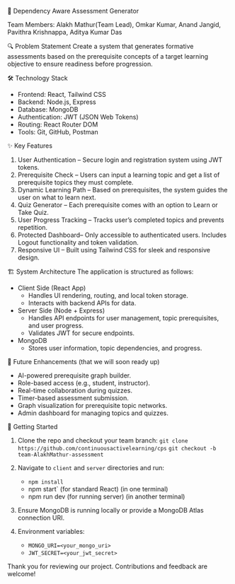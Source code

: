 📘 Dependency Aware Assessment Generator

Team Members: Alakh Mathur(Team Lead), Omkar Kumar, Anand Jangid, Pavithra Krishnappa, Aditya Kumar Das

🔍 Problem Statement
Create a system that generates formative assessments based on the prerequisite concepts of a target learning objective to ensure readiness before progression.

🛠️ Technology Stack

- Frontend: React, Tailwind CSS
- Backend: Node.js, Express
- Database: MongoDB
- Authentication: JWT (JSON Web Tokens)
- Routing: React Router DOM
- Tools: Git, GitHub, Postman

✨ Key Features

1. User Authentication – Secure login and registration system using JWT tokens.
2. Prerequisite Check – Users can input a learning topic and get a list of prerequisite topics they must complete.
3. Dynamic Learning Path – Based on prerequisites, the system guides the user on what to learn next.
4. Quiz Generator – Each prerequisite comes with an option to Learn or Take Quiz.
5. User Progress Tracking – Tracks user’s completed topics and prevents repetition.
6. Protected Dashboard– Only accessible to authenticated users. Includes Logout functionality and token validation.
7. Responsive UI – Built using Tailwind CSS for sleek and responsive design.

🏗️ System Architecture
The application is structured as follows:

- Client Side (React App)
  - Handles UI rendering, routing, and local token storage.
  - Interacts with backend APIs for data.
- Server Side (Node + Express)
  - Handles API endpoints for user management, topic prerequisites, and user progress.
  - Validates JWT for secure endpoints.
- MongoDB
  - Stores user information, topic dependencies, and progress.

🚀 Future Enhancements (that we will soon ready up)

- AI-powered prerequisite graph builder.
- Role-based access (e.g., student, instructor).
- Real-time collaboration during quizzes.
- Timer-based assessment submission.
- Graph visualization for prerequisite topic networks.
- Admin dashboard for managing topics and quizzes.

🧪 Getting Started

1. Clone the repo and checkout your team branch:
   `git clone https://github.com/continuousactivelearning/cps`
   `git checkout -b team-AlakhMathur-assessment`
   
2. Navigate to `client` and `server` directories and run:
   - `npm install`
   -  npm start` (for standard React) (in one terminal)
   -  npm run dev (for running server) (in another terminal)
   
3. Ensure MongoDB is running locally or provide a MongoDB Atlas connection URI.
   
4. Environment variables:
   - `MONGO_URI=<your_mongo_uri>`
   - `JWT_SECRET=<your_jwt_secret>`

Thank you for reviewing our project. Contributions and feedback are welcome!
